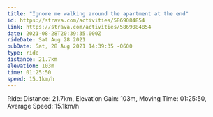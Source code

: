 ```yaml
---
title: "Ignore me walking around the apartment at the end"
id: https://strava.com/activities/5869084854
link: https://strava.com/activities/5869084854
date: 2021-08-28T20:39:35.000Z
rideDate: Sat Aug 28 2021
pubDate: Sat, 28 Aug 2021 14:39:35 -0600
type: ride
distance: 21.7km
elevation: 103m
time: 01:25:50
speed: 15.1km/h
---
```

Ride: Distance: 21.7km, Elevation Gain: 103m, Moving Time: 01:25:50, Average Speed: 15.1km/h